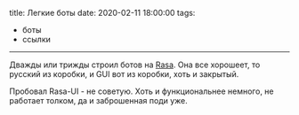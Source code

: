 title: Легкие боты
date: 2020-02-11 18:00:00
tags:
- боты
- ссылки

---

Дважды или трижды строил ботов на [Rasa](https://rasa.com/docs/rasa/). Она все хорошеет, то русский из коробки, и GUI вот из коробки, хоть и закрытый. 


Пробовал Rasa-UI - не советую. Хоть и функциональнее немного, не работает толком, да и заброшенная поди уже.
